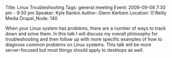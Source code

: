 Title: Linux Troubleshooting
Tags: general meeting
Event: 2009-09-08 7:30 pm - 9:30 pm
Speaker: Kyle Rankin
Author: Glenn Kerbein
Location: O'Reilly Media
Drupal_Node: 140

When your Linux system has problems, there are a number of ways to track down and solve them. In this talk I will discuss my overall philosophy for troubleshooting and then follow up with more specific examples of how to diagnose common problems on Linux systems. This talk will be more server-focused but most things should apply to desktops as well.
